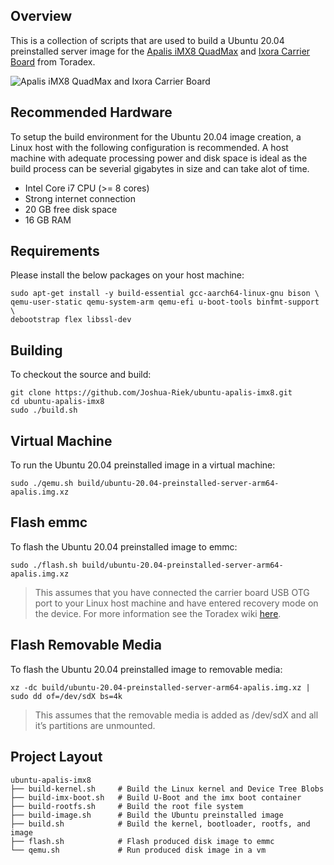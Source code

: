 ## Overview

This is a collection of scripts that are used to build a Ubuntu 20.04 preinstalled server image for the [Apalis iMX8 QuadMax](https://www1.toradex.com/computer-on-modules/apalis-arm-family/nxp-imx-8) and [Ixora Carrier Board](https://www.toradex.com/products/carrier-board/ixora-carrier-board) from Toradex.

![Apalis iMX8 QuadMax and Ixora Carrier Board](https://docs.toradex.com/107141-carrier-board.png)

## Recommended Hardware

To setup the build environment for the Ubuntu 20.04 image creation, a Linux host with the following configuration is recommended. A host machine with adequate processing power and disk space is ideal as the build process can be severial gigabytes in size and can take alot of time.

* Intel Core i7 CPU (>= 8 cores)
* Strong internet connection
* 20 GB free disk space
* 16 GB RAM

## Requirements

Please install the below packages on your host machine:

```
sudo apt-get install -y build-essential gcc-aarch64-linux-gnu bison \
qemu-user-static qemu-system-arm qemu-efi u-boot-tools binfmt-support \
debootstrap flex libssl-dev
```

## Building

To checkout the source and build:

```
git clone https://github.com/Joshua-Riek/ubuntu-apalis-imx8.git
cd ubuntu-apalis-imx8
sudo ./build.sh
```

## Virtual Machine

To run the Ubuntu 20.04 preinstalled image in a virtual machine:

```
sudo ./qemu.sh build/ubuntu-20.04-preinstalled-server-arm64-apalis.img.xz
```

## Flash emmc

To flash the Ubuntu 20.04 preinstalled image to emmc:

```
sudo ./flash.sh build/ubuntu-20.04-preinstalled-server-arm64-apalis.img.xz
```

> This assumes that you have connected the carrier board USB OTG port to your Linux host machine and have entered recovery mode on the device. For more information see the Toradex wiki [here](https://developer.toradex.com/linux-bsp/how-to/hardware-related/imx-recovery-mode/).

## Flash Removable Media

To flash the Ubuntu 20.04 preinstalled image to removable media:

```
xz -dc build/ubuntu-20.04-preinstalled-server-arm64-apalis.img.xz | sudo dd of=/dev/sdX bs=4k
```

> This assumes that the removable media is added as /dev/sdX and all it’s partitions are unmounted.

## Project Layout

```shell
ubuntu-apalis-imx8
├── build-kernel.sh     # Build the Linux kernel and Device Tree Blobs
├── build-imx-boot.sh   # Build U-Boot and the imx boot container
├── build-rootfs.sh     # Build the root file system
├── build-image.sh      # Build the Ubuntu preinstalled image
├── build.sh            # Build the kernel, bootloader, rootfs, and image
├── flash.sh            # Flash produced disk image to emmc
└── qemu.sh             # Run produced disk image in a vm
```
